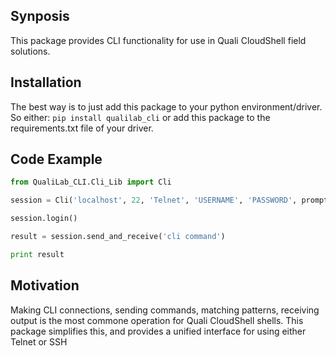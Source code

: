 ## Synposis

This package provides CLI functionality for use in Quali CloudShell field solutions.

## Installation

The best way is to just add this package to your python environment/driver.
So either:
`pip install qualilab_cli`
or add this package to the requirements.txt file of your driver.

## Code Example

```python
from QualiLab_CLI.Cli_Lib import Cli

session = Cli('localhost', 22, 'Telnet', 'USERNAME', 'PASSWORD', prompt_list=['.*>', '.*]', '.* ENTER'])

session.login()

result = session.send_and_receive('cli command')

print result
```

## Motivation

Making CLI connections, sending commands, matching patterns, receiving output is the most commone operation
for Quali CloudShell shells.  This package simplifies this, and provides a unified interface for using either
Telnet or SSH

